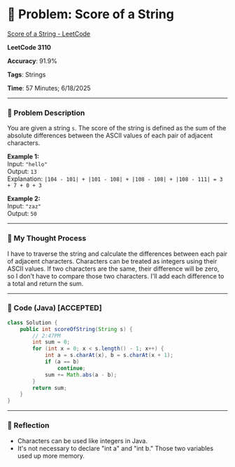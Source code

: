 # 🧮 Problem: Score of a String

[Score of a String - LeetCode](https://leetcode.com/problems/score-of-a-string/)

**LeetCode 3110**

**Accuracy**: 91.9%

**Tags**: Strings

**Time**: 57 Minutes; 6/18/2025

---

### 🔗 Problem Description

You are given a string `s`. The score of the string is defined as the sum of the absolute differences between the ASCII values of each pair of adjacent characters.

**Example 1:**  
Input: `"hello"`  
Output: `13`  
Explanation: `|104 - 101| + |101 - 108| + |108 - 108| + |108 - 111| = 3 + 7 + 0 + 3`

**Example 2:**  
Input: `"zaz"`  
Output: `50`

---

### 🧠 My Thought Process

I have to traverse the string and calculate the differences between each pair of adjacent characters. Characters can be treated as integers using their ASCII values. If two characters are the same, their difference will be zero, so I don't have to compare those two characters. I'll add each difference to a total and return the sum.

---

### 🧪 Code (Java) [ACCEPTED]

```java
class Solution {
    public int scoreOfString(String s) {
        // 2:47PM
        int sum = 0;
        for (int x = 0; x < s.length() - 1; x++) {
            int a = s.charAt(x), b = s.charAt(x + 1);
            if (a == b)
                continue;
            sum += Math.abs(a - b);
        }
        return sum;
    }
}
```

--- 

### 🧠 Reflection
- Characters can be used like integers in Java.
- It's not necessary to declare "int a" and "int b." Those two variables used up more memory.


